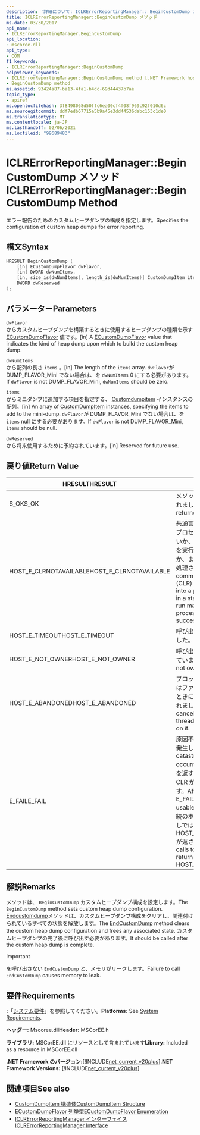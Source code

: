 ```yaml
---
description: '詳細について: ICLRErrorReportingManager:: BeginCustomDump メソッド'
title: ICLRErrorReportingManager::BeginCustomDump メソッド
ms.date: 03/30/2017
api_name:
- ICLRErrorReportingManager.BeginCustomDump
api_location:
- mscoree.dll
api_type:
- COM
f1_keywords:
- ICLRErrorReportingManager::BeginCustomDump
helpviewer_keywords:
- ICLRErrorReportingManager::BeginCustomDump method [.NET Framework hosting]
- BeginCustomDump method
ms.assetid: 93424a87-ba13-4fa1-b4dc-69d44437b7ae
topic_type:
- apiref
ms.openlocfilehash: 3f8498068d50ffc6ea00cf4f08f969c92f010d6c
ms.sourcegitcommit: ddf7edb67715a5b9a45e3dd44536dabc153c1de0
ms.translationtype: MT
ms.contentlocale: ja-JP
ms.lasthandoff: 02/06/2021
ms.locfileid: "99689483"
---
```

# <a name="iclrerrorreportingmanagerbegincustomdump-method"></a><span data-ttu-id="01f15-103">ICLRErrorReportingManager::BeginCustomDump メソッド</span><span class="sxs-lookup"><span data-stu-id="01f15-103">ICLRErrorReportingManager::BeginCustomDump Method</span></span>

<span data-ttu-id="01f15-104">エラー報告のためのカスタムヒープダンプの構成を指定します。</span><span class="sxs-lookup"><span data-stu-id="01f15-104">Specifies the configuration of custom heap dumps for error reporting.</span></span>  
  
## <a name="syntax"></a><span data-ttu-id="01f15-105">構文</span><span class="sxs-lookup"><span data-stu-id="01f15-105">Syntax</span></span>  
  
```cpp  
HRESULT BeginCustomDump (  
    [in] ECustomDumpFlavor dwFlavor,  
    [in] DWORD dwNumItems,  
    [in, size_is(dwNumItems), length_is(dwNumItems)] CustomDumpItem items[],  
    DWORD dwReserved  
);  
```  
  
## <a name="parameters"></a><span data-ttu-id="01f15-106">パラメーター</span><span class="sxs-lookup"><span data-stu-id="01f15-106">Parameters</span></span>  

 `dwFlavor`  
 <span data-ttu-id="01f15-107">からカスタムヒープダンプを構築するときに使用するヒープダンプの種類を示す [ECustomDumpFlavor](ecustomdumpflavor-enumeration.md) 値です。</span><span class="sxs-lookup"><span data-stu-id="01f15-107">[in] A [ECustomDumpFlavor](ecustomdumpflavor-enumeration.md) value that indicates the kind of heap dump upon which to build the custom heap dump.</span></span>  
  
 `dwNumItems`  
 <span data-ttu-id="01f15-108">から配列の長さ `items` 。</span><span class="sxs-lookup"><span data-stu-id="01f15-108">[in] The length of the `items` array.</span></span> <span data-ttu-id="01f15-109">`dwFlavor`が DUMP_FLAVOR_Mini でない場合は、を `dwNumItems` 0 にする必要があります。</span><span class="sxs-lookup"><span data-stu-id="01f15-109">If `dwFlavor` is not DUMP_FLAVOR_Mini, `dwNumItems` should be zero.</span></span>  
  
 `items`  
 <span data-ttu-id="01f15-110">からミニダンプに追加する項目を指定する、 [Customdumpitem](customdumpitem-structure.md) インスタンスの配列。</span><span class="sxs-lookup"><span data-stu-id="01f15-110">[in] An array of [CustomDumpItem](customdumpitem-structure.md) instances, specifying the items to add to the mini-dump.</span></span> <span data-ttu-id="01f15-111">`dwFlavor`が DUMP_FLAVOR_Mini でない場合は、を `items` null にする必要があります。</span><span class="sxs-lookup"><span data-stu-id="01f15-111">If `dwFlavor` is not DUMP_FLAVOR_Mini, `items` should be null.</span></span>  
  
 `dwReserved`  
 <span data-ttu-id="01f15-112">から将来使用するために予約されています。</span><span class="sxs-lookup"><span data-stu-id="01f15-112">[in] Reserved for future use.</span></span>  
  
## <a name="return-value"></a><span data-ttu-id="01f15-113">戻り値</span><span class="sxs-lookup"><span data-stu-id="01f15-113">Return Value</span></span>  
  
|<span data-ttu-id="01f15-114">HRESULT</span><span class="sxs-lookup"><span data-stu-id="01f15-114">HRESULT</span></span>|<span data-ttu-id="01f15-115">説明</span><span class="sxs-lookup"><span data-stu-id="01f15-115">Description</span></span>|  
|-------------|-----------------|  
|<span data-ttu-id="01f15-116">S_OK</span><span class="sxs-lookup"><span data-stu-id="01f15-116">S_OK</span></span>|<span data-ttu-id="01f15-117">メソッドから正常に値が返されました。</span><span class="sxs-lookup"><span data-stu-id="01f15-117">The method returned successfully.</span></span>|  
|<span data-ttu-id="01f15-118">HOST_E_CLRNOTAVAILABLE</span><span class="sxs-lookup"><span data-stu-id="01f15-118">HOST_E_CLRNOTAVAILABLE</span></span>|<span data-ttu-id="01f15-119">共通言語ランタイム (CLR) がプロセスに読み込まれていないか、CLR がマネージコードを実行できない状態であるか、または呼び出しが正常に処理されていません。</span><span class="sxs-lookup"><span data-stu-id="01f15-119">The common language runtime (CLR) has not been loaded into a process, or the CLR is in a state in which it cannot run managed code or process the call successfully.</span></span>|  
|<span data-ttu-id="01f15-120">HOST_E_TIMEOUT</span><span class="sxs-lookup"><span data-stu-id="01f15-120">HOST_E_TIMEOUT</span></span>|<span data-ttu-id="01f15-121">呼び出しがタイムアウトしました。</span><span class="sxs-lookup"><span data-stu-id="01f15-121">The call timed out.</span></span>|  
|<span data-ttu-id="01f15-122">HOST_E_NOT_OWNER</span><span class="sxs-lookup"><span data-stu-id="01f15-122">HOST_E_NOT_OWNER</span></span>|<span data-ttu-id="01f15-123">呼び出し元がロックを所有していません。</span><span class="sxs-lookup"><span data-stu-id="01f15-123">The caller does not own the lock.</span></span>|  
|<span data-ttu-id="01f15-124">HOST_E_ABANDONED</span><span class="sxs-lookup"><span data-stu-id="01f15-124">HOST_E_ABANDONED</span></span>|<span data-ttu-id="01f15-125">ブロックされたスレッドまたはファイバーが待機しているときに、イベントが取り消されました。</span><span class="sxs-lookup"><span data-stu-id="01f15-125">An event was canceled while a blocked thread or fiber was waiting on it.</span></span>|  
|<span data-ttu-id="01f15-126">E_FAIL</span><span class="sxs-lookup"><span data-stu-id="01f15-126">E_FAIL</span></span>|<span data-ttu-id="01f15-127">原因不明の致命的なエラーが発生しました。</span><span class="sxs-lookup"><span data-stu-id="01f15-127">An unknown catastrophic failure occurred.</span></span> <span data-ttu-id="01f15-128">メソッドが E_FAIL を返すと、そのプロセス内で CLR が使用できなくなります。</span><span class="sxs-lookup"><span data-stu-id="01f15-128">After a method returns E_FAIL, the CLR is no longer usable within the process.</span></span> <span data-ttu-id="01f15-129">後続のホストメソッドの呼び出しでは HOST_E_CLRNOTAVAILABLE が返されます。</span><span class="sxs-lookup"><span data-stu-id="01f15-129">Subsequent calls to hosting methods return HOST_E_CLRNOTAVAILABLE.</span></span>|  
  
## <a name="remarks"></a><span data-ttu-id="01f15-130">解説</span><span class="sxs-lookup"><span data-stu-id="01f15-130">Remarks</span></span>  

 <span data-ttu-id="01f15-131">メソッドは、 `BeginCustomDump` カスタムヒープダンプ構成を設定します。</span><span class="sxs-lookup"><span data-stu-id="01f15-131">The `BeginCustomDump` method sets custom heap dump configuration.</span></span> <span data-ttu-id="01f15-132">[Endcustomdump](iclrerrorreportingmanager-endcustomdump-method.md)メソッドは、カスタムヒープダンプ構成をクリアし、関連付けられているすべての状態を解放します。</span><span class="sxs-lookup"><span data-stu-id="01f15-132">The [EndCustomDump](iclrerrorreportingmanager-endcustomdump-method.md) method clears the custom heap dump configuration and frees any associated state.</span></span> <span data-ttu-id="01f15-133">カスタムヒープダンプの完了後に呼び出す必要があります。</span><span class="sxs-lookup"><span data-stu-id="01f15-133">It should be called after the custom heap dump is complete.</span></span>  
  
> [!IMPORTANT]
> <span data-ttu-id="01f15-134">を呼び出さない `EndCustomDump` と、メモリがリークします。</span><span class="sxs-lookup"><span data-stu-id="01f15-134">Failure to call `EndCustomDump` causes memory to leak.</span></span>  
  
## <a name="requirements"></a><span data-ttu-id="01f15-135">要件</span><span class="sxs-lookup"><span data-stu-id="01f15-135">Requirements</span></span>  

 <span data-ttu-id="01f15-136">**:**「[システム要件](../../get-started/system-requirements.md)」を参照してください。</span><span class="sxs-lookup"><span data-stu-id="01f15-136">**Platforms:** See [System Requirements](../../get-started/system-requirements.md).</span></span>  
  
 <span data-ttu-id="01f15-137">**ヘッダー:** Mscoree.dll</span><span class="sxs-lookup"><span data-stu-id="01f15-137">**Header:** MSCorEE.h</span></span>  
  
 <span data-ttu-id="01f15-138">**ライブラリ:** MSCorEE.dll にリソースとして含まれています</span><span class="sxs-lookup"><span data-stu-id="01f15-138">**Library:** Included as a resource in MSCorEE.dll</span></span>  
  
 <span data-ttu-id="01f15-139">**.NET Framework のバージョン:**[!INCLUDE[net_current_v20plus](../../../../includes/net-current-v20plus-md.md)]</span><span class="sxs-lookup"><span data-stu-id="01f15-139">**.NET Framework Versions:** [!INCLUDE[net_current_v20plus](../../../../includes/net-current-v20plus-md.md)]</span></span>  
  
## <a name="see-also"></a><span data-ttu-id="01f15-140">関連項目</span><span class="sxs-lookup"><span data-stu-id="01f15-140">See also</span></span>

- [<span data-ttu-id="01f15-141">CustomDumpItem 構造体</span><span class="sxs-lookup"><span data-stu-id="01f15-141">CustomDumpItem Structure</span></span>](customdumpitem-structure.md)
- [<span data-ttu-id="01f15-142">ECustomDumpFlavor 列挙型</span><span class="sxs-lookup"><span data-stu-id="01f15-142">ECustomDumpFlavor Enumeration</span></span>](ecustomdumpflavor-enumeration.md)
- [<span data-ttu-id="01f15-143">ICLRErrorReportingManager インターフェイス</span><span class="sxs-lookup"><span data-stu-id="01f15-143">ICLRErrorReportingManager Interface</span></span>](iclrerrorreportingmanager-interface.md)
